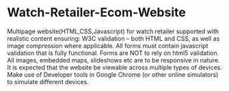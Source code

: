# Watch-Retailer-Ecom-Website
Multipage website(HTML,CSS,Javascript) for watch retailer supported with realistic content ensuring: 
W3C validation – both HTML and CSS, as well as image compression where applicable. 
All forms must contain javascript validation that is fully functional.
Forms are NOT to rely on html5 validation. All images, embedded maps, slideshows etc are to be responsive in nature. 
It is expected that the website be viewable across multiple types of devices. 
Make use of Developer tools in Google Chrome (or other online simulators) to simulate different devices.
